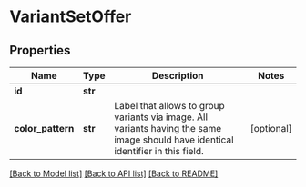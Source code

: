 # VariantSetOffer

## Properties
Name | Type | Description | Notes
------------ | ------------- | ------------- | -------------
**id** | **str** |  | 
**color_pattern** | **str** | Label that allows to group variants via image. All variants having the same image should have identical identifier in this field. | [optional] 

[[Back to Model list]](../README.md#documentation-for-models) [[Back to API list]](../README.md#documentation-for-api-endpoints) [[Back to README]](../README.md)


